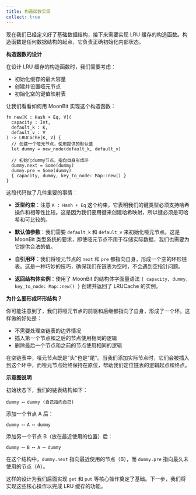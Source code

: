 ```yaml
---
title: 构造函数实现
collect: true
---
```


现在我们已经定义好了基础数据结构，接下来需要实现 LRU 缓存的构造函数。构造函数是任何数据结构的起点，它负责正确初始化内部状态。

**构造函数的设计**

在设计 LRU 缓存的构造函数时，我们需要考虑：

- 初始化缓存的最大容量
- 创建并设置哑元节点
- 初始化空的键值映射表

让我们看看如何用 MoonBit 实现这个构造函数：

```moonbit
fn new[K : Hash + Eq, V](
  capacity : Int,
  default_k : K,
  default_v : V
) -> LRUCache[K, V] {
  // 创建一个哑元节点，使用提供的默认值
  let dummy = new_node(default_k, default_v)

  // 初始化dummy节点，指向自身形成环
  dummy.next = Some(dummy)
  dummy.pre = Some(dummy)
  { capacity, dummy, key_to_node: Map::new() }
}
```

这段代码做了几件重要的事情：

- **泛型约束**：注意 `K : Hash + Eq` 这个约束，它表明我们的键类型必须支持哈希操作和相等性比较。这是因为我们要用键来创建哈希映射，所以键必须是可哈希和可比较的。

- **默认值参数**：我们需要 `default_k` 和 `default_v` 来初始化哑元节点。这是 MoonBit 类型系统的要求，即使哑元节点不用于存储实际数据，我们也需要为它提供合法的值。

- **自引用环**：我们将哑元节点的 `next` 和 `pre` 都指向自身，形成一个空的环形链表。这是一种巧妙的技巧，确保我们在链表为空时，不会遇到空指针问题。

- **返回结构体实例**：使用了 MoonBit 的结构体字面量语法 `{ capacity, dummy, key_to_node: Map::new() }` 创建并返回了 LRUCache 的实例。

**为什么要形成环形结构？**

你可能注意到了，我们将哑元节点的前驱和后继都指向了自身，形成了一个环。这样做的好处是：

- 不需要处理空链表的边界情况
- 插入第一个节点和之后的节点使用相同的逻辑
- 删除最后一个节点和之前的节点使用相同的逻辑

在空链表中，哑元节点既是"头"也是"尾"。当我们添加实际节点时，它们会被插入到这个环中，而哑元节点始终保持在原位，帮助我们定位链表的逻辑起点和终点。

**示意图说明**

初始状态下，我们的链表结构如下：

```
dummy ⟷ dummy (自己指向自己)
```

添加一个节点 A 后：

```
dummy ⟷ A ⟷ dummy
```

添加另一个节点 B（放在最近使用的位置）后：

```
dummy ⟷ B ⟷ A ⟷ dummy
```

在这个结构中，`dummy.next` 指向最近使用的节点（B），而 `dummy.pre` 指向最久未使用的节点（A）。

这样的设计为我们后面实现 `get` 和 `put` 等核心操作奠定了基础。下一步，我们将实现这些核心操作以完成 LRU 缓存的功能。